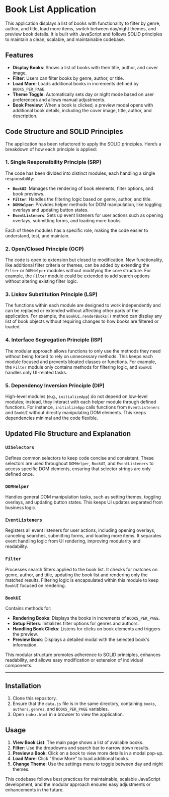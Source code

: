 # Book List Application

This application displays a list of books with functionality to filter by genre, author, and title, load more items, switch between day/night themes, and preview book details. It is built with JavaScript and follows SOLID principles to maintain a clean, scalable, and maintainable codebase.

## Features

- **Display Books**: Shows a list of books with their title, author, and cover image.
- **Filter**: Users can filter books by genre, author, or title.
- **Load More**: Loads additional books in increments defined by `BOOKS_PER_PAGE`.
- **Theme Toggle**: Automatically sets day or night mode based on user preferences and allows manual adjustments.
- **Book Preview**: When a book is clicked, a preview modal opens with additional book details, including the cover image, title, author, and description.

## Code Structure and SOLID Principles

The application has been refactored to apply the SOLID principles. Here’s a breakdown of how each principle is applied:

### 1. Single Responsibility Principle (SRP)

The code has been divided into distinct modules, each handling a single responsibility:
- **`BookUI`**: Manages the rendering of book elements, filter options, and book previews.
- **`Filter`**: Handles the filtering logic based on genre, author, and title.
- **`DOMHelper`**: Provides helper methods for DOM manipulation, like toggling overlays and updating button states.
- **`EventListeners`**: Sets up event listeners for user actions such as opening overlays, submitting forms, and loading more books.

Each of these modules has a specific role, making the code easier to understand, test, and maintain.

### 2. Open/Closed Principle (OCP)

The code is open to extension but closed to modification. New functionality, like additional filter criteria or themes, can be added by extending the `Filter` or `DOMHelper` modules without modifying the core structure. For example, the `Filter` module could be extended to add search options without altering existing filter logic.

### 3. Liskov Substitution Principle (LSP)

The functions within each module are designed to work independently and can be replaced or extended without affecting other parts of the application. For example, the `BookUI.renderBooks()` method can display any list of book objects without requiring changes to how books are filtered or loaded.

### 4. Interface Segregation Principle (ISP)

The modular approach allows functions to only use the methods they need without being forced to rely on unnecessary methods. This keeps each module focused and prevents bloated classes or functions. For example, the `Filter` module only contains methods for filtering logic, and `BookUI` handles only UI-related tasks.

### 5. Dependency Inversion Principle (DIP)

High-level modules (e.g., `initializeApp`) do not depend on low-level modules; instead, they interact with each helper module through defined functions. For instance, `initializeApp` calls functions from `EventListeners` and `BookUI` without directly manipulating DOM elements. This keeps dependencies minimal and the code flexible.

## Updated File Structure and Explanation

### `UISelectors`

Defines common selectors to keep code concise and consistent. These selectors are used throughout `DOMHelper`, `BookUI`, and `EventListeners` to access specific DOM elements, ensuring that selector strings are only defined once.

### `DOMHelper`

Handles general DOM manipulation tasks, such as setting themes, toggling overlays, and updating button states. This keeps UI updates separated from business logic.

### `EventListeners`

Registers all event listeners for user actions, including opening overlays, canceling searches, submitting forms, and loading more items. It separates event handling logic from UI rendering, improving modularity and readability.

### `Filter`

Processes search filters applied to the book list. It checks for matches on genre, author, and title, updating the book list and rendering only the matched results. Filtering logic is encapsulated within this module to keep `BookUI` focused on rendering.

### `BookUI`

Contains methods for:
- **Rendering Books**: Displays the books in increments of `BOOKS_PER_PAGE`.
- **Setup Filters**: Initializes filter options for genres and authors.
- **Handling Book Clicks**: Listens for clicks on book elements and triggers the preview.
- **Preview Book**: Displays a detailed modal with the selected book's information.

This modular structure promotes adherence to SOLID principles, enhances readability, and allows easy modification or extension of individual components.

---

## Installation

1. Clone this repository.
2. Ensure that the `data.js` file is in the same directory, containing `books`, `authors`, `genres`, and `BOOKS_PER_PAGE` variables.
3. Open `index.html` in a browser to view the application.

## Usage

1. **View Book List**: The main page shows a list of available books.
2. **Filter**: Use the dropdowns and search bar to narrow down results.
3. **Preview a Book**: Click on a book to view more details in a modal pop-up.
4. **Load More**: Click "Show More" to load additional books.
5. **Change Theme**: Use the settings menu to toggle between day and night themes.

This codebase follows best practices for maintainable, scalable JavaScript development, and the modular approach ensures easy adjustments or enhancements in the future.
